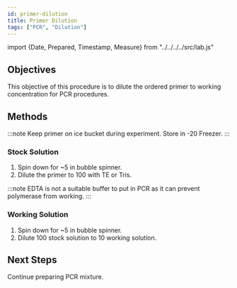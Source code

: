 ```yaml
---
id: primer-dilution
title: Primer Dilution
tags: ["PCR", "Dilution"]
---
```



import {Date, Prepared, Timestamp, Measure} from "../../../../src/lab\.js"

## Objectives

This objective of this procedure is to dilute the ordered primer to working concentration for PCR procedures.

## Methods

:::note
Keep primer on ice bucket during experiment. Store in <Measure unit="degC">-20</Measure> Freezer. 
:::

### Stock Solution

1. Spin down for <Measure unit="s">~5</Measure> in bubble spinner.
1. Dilute the primer to <Measure unit="um">100</Measure> with TE or Tris.

:::note
EDTA is not a suitable buffer to put in PCR as it can prevent polymerase from working.
:::

### Working Solution

1. Spin down for <Measure unit="s">~5</Measure> in bubble spinner.
1. Dilute <Measure unit="um">100</Measure> stock solution to <Measure unit="um">10</Measure> working solution.


## Next Steps

Continue preparing PCR mixture.
